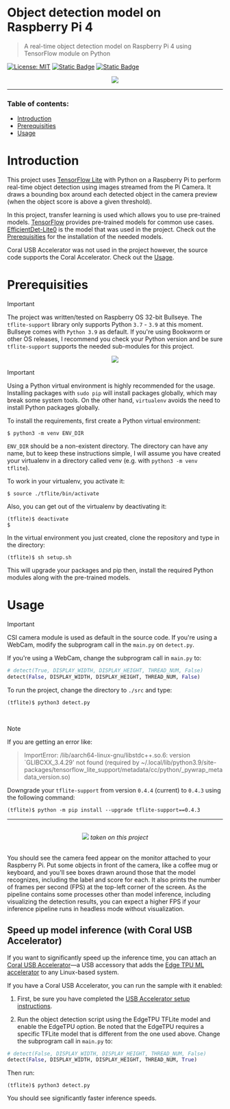 # Object detection model on Raspberry Pi 4
> A real-time object detection model on Raspberry Pi 4 using TensorFlow module on Python

[![License: MIT](https://img.shields.io/badge/License-MIT-yellow.svg)](https://opensource.org/licenses/MIT)
[![Static Badge](https://img.shields.io/badge/Raspberry_OS-Bullseye-brown)](https://www.raspberrypi.com/software/operating-systems/)
[![Static Badge](https://img.shields.io/badge/Python-3.9.2-blue)](https://www.python.org/downloads/release/python-392/)

<div align="center">
    <img src="https://github.com/CheesyFrappe/object-detection-on-raspberry-pi/assets/80858788/e56bea78-be0f-43f3-9e1e-aa2f4efd61f0"/>
</div><be>

---

### Table of contents:
- [Introduction](#introduction)
- [Prerequisities](#prerequisities)
- [Usage](#usage)

# Introduction
This project uses [TensorFlow Lite](https://www.tensorflow.org/lite) with Python on a Raspberry Pi to perform real-time object detection using images streamed from the Pi Camera. It draws a bounding box around each detected object in the camera preview (when the object score is above a given threshold).<br>

In this project, transfer learning is used which allows you to use pre-trained models. [TensorFlow](https://www.tensorflow.org/lite/models/trained) provides pre-trained models for common use cases.
[EfficientDet-Lite0](https://www.tensorflow.org/lite/models/modify/model_maker/object_detection) is the model that was used in the project. Check out the [Prerequisities](#prerequisities) for the installation of the needed models.

Coral USB Accelerator was not used in the project however, the source code supports the Coral Accelerator. Check out the [Usage](#usage).

# Prerequisities
> [!IMPORTANT]
> The project was written/tested on Raspberry OS 32-bit Bullseye. The `tflite-support` library only supports Python `3.7` - `3.9` at this moment.
> Bullseye comes with `Python 3.9` as default. If you're using Bookworm or other OS releases, I recommend you check your Python version and be sure `tflite-support` supports the needed sub-modules for this project.

<div align="center">
    <img src="https://github.com/CheesyFrappe/object-detection-on-raspberry-pi/assets/80858788/e0154ee7-f796-4a9b-adaf-208610b52e97"/>
</div>

> [!IMPORTANT]
> Using a Python virtual environment is highly recommended for the usage. Installing packages with `sudo pip` will install packages globally, which may break some system tools. On the other hand, `virtualenv` avoids the need to install Python packages globally.

To install the requirements, first create a Python virtual environment:
```shell
$ python3 -m venv ENV_DIR
```
`ENV_DIR` should be a non-existent directory. The directory can have any name, but to keep these instructions simple, I will assume you have created your virtualenv in a directory called venv (e.g. with `python3 -m venv tflite`).

To work in your virtualenv, you activate it:
```shell
$ source ./tflite/bin/activate
```
Also, you can get out of the virtualenv by deactivating it:
```shell
(tflite)$ deactivate
$ 
```

In the virtual environment you just created, clone the repository and type in the directory:
```shell
(tflite)$ sh setup.sh
```
This will upgrade your packages and pip then, install the required Python modules along with the pre-trained models.

# Usage
> [!IMPORTANT]
> CSI camera module is used as default in the source code. If you're using a WebCam, modify the subprogram call in the `main.py` on `detect.py`.

If you're using a WebCam, change the subprogram call in `main.py` to:
```python
# detect(True, DISPLAY_WIDTH, DISPLAY_HEIGHT, THREAD_NUM, False)
detect(False, DISPLAY_WIDTH, DISPLAY_HEIGHT, THREAD_NUM, False)
```
To run the project, change the directory to `./src` and type:
```shell
(tflite)$ python3 detect.py
```
<br>

> [!NOTE]
> If you are getting an error like:

>ImportError: /lib/aarch64-linux-gnu/libstdc++.so.6: version `GLIBCXX_3.4.29' not found (required by ~/.local/lib/python3.9/site-packages/tensorflow_lite_support/metadata/cc/python/_pywrap_metadata_version.so)

Downgrade your `tflite-support` from version `0.4.4` (current) to `0.4.3` using the following command:
```shell
(tflite)$ python -m pip install --upgrade tflite-support==0.4.3
```

---
<br>
<div align="center">
    <img src="https://github.com/CheesyFrappe/object-detection-on-raspberry-pi/assets/80858788/7278d35e-cce8-45b7-aab0-5c840ccd3dc0"/>
    <i>taken on this project</i>
</div><br>

You should see the camera feed appear on the monitor attached to your Raspberry Pi. Put some objects in front of the camera, like a coffee mug or keyboard, and you'll see boxes drawn around those that the model recognizes, including the label and score for each. It also prints the number of frames per second (FPS) at the top-left corner of the screen. As the pipeline contains some processes other than model inference, including visualizing the detection results, you can expect a higher FPS if your inference pipeline runs in headless mode without visualization.

## Speed up model inference (with Coral USB Accelerator)
If you want to significantly speed up the inference time, you can attach an
[Coral USB Accelerator](https://coral.withgoogle.com/products/accelerator)—a USB
accessory that adds the
[Edge TPU ML accelerator](https://coral.withgoogle.com/docs/edgetpu/faq/) to any
Linux-based system.

If you have a Coral USB Accelerator, you can run the sample with it enabled:

1.  First, be sure you have completed the
    [USB Accelerator setup instructions](https://coral.withgoogle.com/docs/accelerator/get-started/).

2.  Run the object detection script using the EdgeTPU TFLite model and enable
    the EdgeTPU option. Be noted that the EdgeTPU requires a specific TFLite
    model that is different from the one used above.
    Change the subprogram call in `main.py` to:

```python
# detect(False, DISPLAY_WIDTH, DISPLAY_HEIGHT, THREAD_NUM, False)
detect(False, DISPLAY_WIDTH, DISPLAY_HEIGHT, THREAD_NUM, True)
```
Then run:
```shell
(tflite)$ python3 detect.py
```

You should see significantly faster inference speeds.





